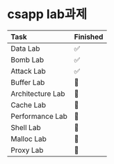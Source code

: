 # csapp lab과제

Task | Finished
:---| :---
Data Lab | ✅
Bomb Lab | ✅
Attack Lab | ✅
Buffer Lab | 🔲
Architecture Lab | 🔲
Cache Lab | 🔲
Performance Lab | 🔲
Shell Lab | 🔲
Malloc Lab | 🔲
Proxy Lab | 🔲
